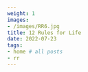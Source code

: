 ```yaml
---
weight: 1
images:
- /images/RR6.jpg
title: 12 Rules for Life
date: 2022-07-23
tags:
- home # all posts
- rr
---
```

